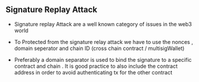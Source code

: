 ## Signature Replay Attack

- Signature replay Attack are a well known category of issues in the web3 world

- To Protected from the signature relay attack we have to use the nonces , domain seperator and chain ID (cross chain contract / multisigWallet)

- Preferably a domain separator is used to bind the signature to a specific contract and chain . It is good practice to also include the contract address in order to avoid authenticating tx for the other contract